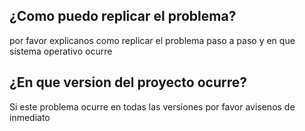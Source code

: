 ##  ¿Como puedo replicar el problema?
por favor explicanos como replicar el problema paso a paso y en que sistema operativo ocurre
## ¿En que version del proyecto ocurre?
Si este problema ocurre en todas las versiones por favor avisenos de inmediato
